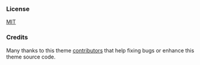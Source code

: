 
### License

[MIT](LICENSE.md)

### Credits

Many thanks to this theme [contributors](https://github.com/heiswayi/the-plain/graphs/contributors) that help fixing bugs or enhance this theme source code.
